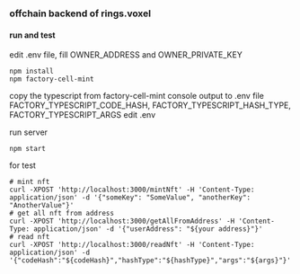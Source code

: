 ### offchain backend of rings.voxel

#### run and test

edit .env file, fill OWNER_ADDRESS and OWNER_PRIVATE_KEY
```shell
npm install
npm factory-cell-mint
```
copy the typescript from factory-cell-mint console output to .env file
FACTORY_TYPESCRIPT_CODE_HASH, FACTORY_TYPESCRIPT_HASH_TYPE, FACTORY_TYPESCRIPT_ARGS
edit .env

run server
```shell
npm start
```
for test
```shell
# mint nft
curl -XPOST 'http://localhost:3000/mintNft' -H 'Content-Type: application/json' -d '{"someKey": "SomeValue", "anotherKey": "AnotherValue"}'
# get all nft from address
curl -XPOST 'http://localhost:3000/getAllFromAddress' -H 'Content-Type: application/json' -d '{"userAddress": "${your address}"}'
# read nft
curl -XPOST 'http://localhost:3000/readNft' -H 'Content-Type: application/json' -d '{"codeHash":"${codeHash}","hashType":"${hashType}","args":"${args}"}'
```

